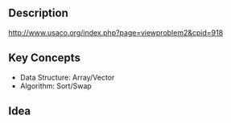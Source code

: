
## Description
http://www.usaco.org/index.php?page=viewproblem2&cpid=918

## Key Concepts
 - Data Structure: Array/Vector
 - Algorithm: Sort/Swap

## Idea
